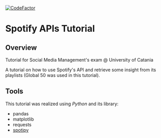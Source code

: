 [![CodeFactor](https://www.codefactor.io/repository/github/marco-ardi/spotify-api-s-tutorial/badge)](https://www.codefactor.io/repository/github/marco-ardi/spotify-api-s-tutorial)
# Spotify APIs Tutorial
## Overview
Tutorial for Social Media Management's exam @ University of Catania


A tutorial on how to use Spotify's API and retrieve some insight from its playlists (Global 50 was used in this tutorial).
## Tools
This tutorial was realized using *Python* and its library:
- pandas
- matplotlib
- requests
- [spotipy](https://github.com/plamere/spotipy)
